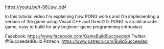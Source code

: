 https://youtu.be/t-86Uuw_od4

In this tutorial video I'm explaining how PONG works and I'm implementing a version of the game using Visual C++ and Direct2D.
PONG is an old arcade game, easy to build for any beginner game programming enthusiast.

Facebook: https://www.facebook.com/GameBuildSucceeded/
Twitter: @SucceededBuild
Patreon: https://www.patreon.com/BuildSucceeded
